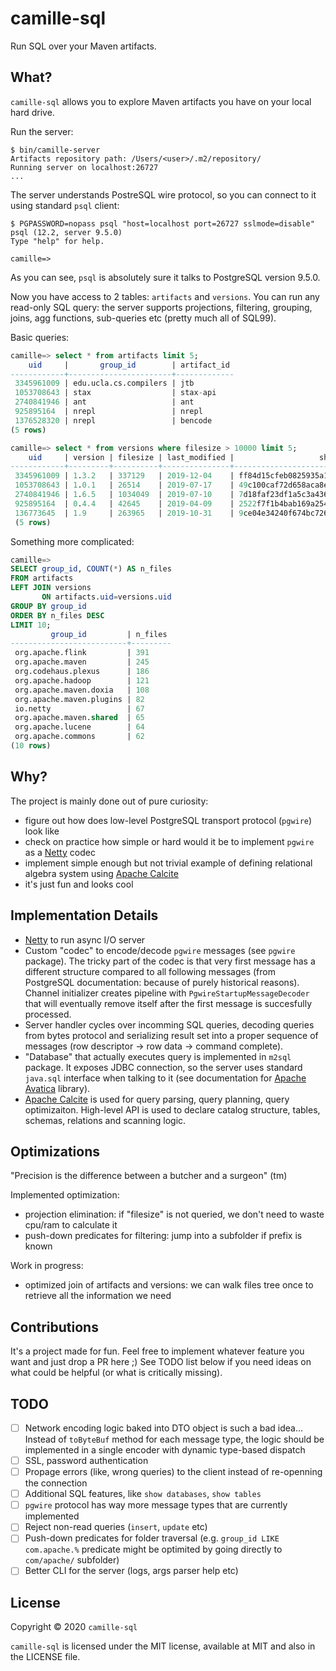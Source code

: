 # camille-sql

Run SQL over your Maven artifacts.

## What?

`camille-sql` allows you to explore Maven artifacts you have on your local hard drive.

Run the server:

```shell
$ bin/camille-server
Artifacts repository path: /Users/<user>/.m2/repository/
Running server on localhost:26727
...
```

The server understands PostreSQL wire protocol, so you can connect to it using standard `psql` client:

```shell
$ PGPASSWORD=nopass psql "host=localhost port=26727 sslmode=disable"
psql (12.2, server 9.5.0)
Type "help" for help.

camille=>
```

As you can see, `psql` is absolutely sure it talks to PostgreSQL version 9.5.0.

Now you have access to 2 tables: `artifacts` and `versions`. You can run any read-only SQL query: the server supports projections, filtering, grouping, joins, agg functions, sub-queries etc (pretty much all of SQL99).

Basic queries:

```sql
camille=> select * from artifacts limit 5;
    uid     |       group_id        | artifact_id
------------+-----------------------+-------------
 3345961009 | edu.ucla.cs.compilers | jtb
 1053708643 | stax                  | stax-api
 2740841946 | ant                   | ant
 925895164  | nrepl                 | nrepl
 1376528320 | nrepl                 | bencode
(5 rows)
```

```sql
camille=> select * from versions where filesize > 10000 limit 5;
    uid     | version | filesize | last_modified |                   sha1
------------+---------+----------+---------------+------------------------------------------
 3345961009 | 1.3.2   | 337129   | 2019-12-04    | ff84d15cfeb0825935a170d7908fbfae00498050
 1053708643 | 1.0.1   | 26514    | 2019-07-17    | 49c100caf72d658aca8e58bd74a4ba90fa2b0d70
 2740841946 | 1.6.5   | 1034049  | 2019-07-10    | 7d18faf23df1a5c3a43613952e0e8a182664564b
 925895164  | 0.4.4   | 42645    | 2019-04-09    | 2522f7f1b4bab169a2540406eb3eb71f7d6e3003
 136773645  | 1.9     | 263965   | 2019-10-31    | 9ce04e34240f674bc72680f8b843b1457383161a
 (5 rows)
```

Something more complicated:

```sql
camille=>
SELECT group_id, COUNT(*) AS n_files
FROM artifacts
LEFT JOIN versions
       ON artifacts.uid=versions.uid
GROUP BY group_id
ORDER BY n_files DESC
LIMIT 10;
         group_id         | n_files
--------------------------+---------
 org.apache.flink         | 391
 org.apache.maven         | 245
 org.codehaus.plexus      | 186
 org.apache.hadoop        | 121
 org.apache.maven.doxia   | 108
 org.apache.maven.plugins | 82
 io.netty                 | 67
 org.apache.maven.shared  | 65
 org.apache.lucene        | 64
 org.apache.commons       | 62
(10 rows)
```

## Why?

The project is mainly done out of pure curiosity:
- figure out how does low-level PostgreSQL transport protocol (`pgwire`) look like
- check on practice how simple or hard would it be to implement `pgwire` as a [Netty](https://netty.io/) codec
- implement simple enough but not trivial example of defining relational algebra system using [Apache Calcite](https://calcite.apache.org/)
- it's just fun and looks cool

## Implementation Details

- [Netty](https://netty.io/) to run async I/O server
- Custom "codec" to encode/decode `pgwire` messages (see `pgwire` package). The tricky part of the codec is that very first message has a different structure compared to all following messages (from PostgreSQL documentation: because of purely historical reasons). Channel initializer creates pipeline with `PgwireStartupMessageDecoder` that will eventually remove itself after the first message is succesfully processed.
- Server handler cycles over incomming SQL queries, decoding queries from bytes protocol and serializing result set into a proper sequence of messages (row descriptor -> row data -> command complete).
- "Database" that actually executes query is implemented in `m2sql` package. It exposes JDBC connection, so the server uses standard `java.sql` interface when talking to it (see documentation for [Apache Avatica](https://calcite.apache.org/avatica/) library).
- [Apache Calcite](https://calcite.apache.org/) is used for query parsing, query planning, query optimizaiton. High-level API is used to declare catalog structure, tables, schemas, relations and scanning logic.

## Optimizations

"Precision is the difference between a butcher and a surgeon" (tm)

Implemented optimization:
- projection elimination: if "filesize" is not queried, we don't need to waste cpu/ram to calculate it
- push-down predicates for filtering: jump into a subfolder if prefix is known

Work in progress:
- optimized join of artifacts and versions: we can walk files tree once to retrieve all the information we need

## Contributions

It's a project made for fun. Feel free to implement whatever feature you want and just drop a PR here ;) See TODO list below if you need ideas on what could be helpful (or what is critically missing).

## TODO

- [ ] Network encoding logic baked into DTO object is such a bad idea... Instead of `toByteBuf` method for each message type, the logic should be implemented in a single encoder with dynamic type-based dispatch
- [ ] SSL, password authentication
- [ ] Propage errors (like, wrong queries) to the client instead of re-openning the connection
- [ ] Additional SQL features, like `show databases`, `show tables`
- [ ] `pgwire` protocol has way more message types that are currently implemented
- [ ] Reject non-read queries (`insert`, `update` etc)
- [ ] Push-down predicates for folder traversal (e.g. `group_id LIKE com.apache.%` predicate might be optimited by going directly  to `com/apache/` subfolder)
- [ ] Better CLI for the server (logs, args parser help etc)

## License

Copyright © 2020 `camille-sql`

`camille-sql` is licensed under the MIT license, available at MIT and also in the LICENSE file.
